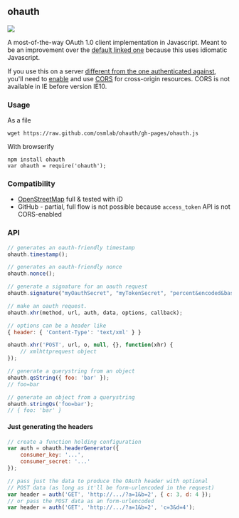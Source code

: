 ## ohauth

[![](http://ci.testling.com/osmlab/ohauth.png)](http://ci.testling.com/osmlab/ohauth)

A most-of-the-way OAuth 1.0 client implementation in Javascript. Meant to be
an improvement over the [default linked one](http://oauth.googlecode.com/svn/code/javascript/)
because this uses idiomatic Javascript.

If you use this on a server [different from the one authenticated against](http://en.wikipedia.org/wiki/Same_origin_policy),
you'll need to [enable](http://enable-cors.org/) and use [CORS](http://en.wikipedia.org/wiki/Cross-origin_resource_sharing)
for cross-origin resources. CORS is not available in IE before version IE10.

### Usage

As a file

    wget https://raw.github.com/osmlab/ohauth/gh-pages/ohauth.js

With browserify

    npm install ohauth
    var ohauth = require('ohauth');

### Compatibility

* [OpenStreetMap](http://www.openstreetmap.org/) full & tested with iD
* GitHub - partial, full flow is not possible because `access_token` API is not CORS-enabled

### API

```js
// generates an oauth-friendly timestamp
ohauth.timestamp();

// generates an oauth-friendly nonce
ohauth.nonce();

// generate a signature for an oauth request
ohauth.signature("myOauthSecret", "myTokenSecret", "percent&encoded&base&string");

// make an oauth request.
ohauth.xhr(method, url, auth, data, options, callback);

// options can be a header like
{ header: { 'Content-Type': 'text/xml' } }

ohauth.xhr('POST', url, o, null, {}, function(xhr) {
    // xmlhttprequest object
});

// generate a querystring from an object
ohauth.qsString({ foo: 'bar' });
// foo=bar

// generate an object from a querystring
ohauth.stringQs('foo=bar');
// { foo: 'bar' }
```

#### Just generating the headers

```js
// create a function holding configuration
var auth = ohauth.headerGenerator({
    consumer_key: '...',
    consumer_secret: '...'
});

// pass just the data to produce the OAuth header with optional
// POST data (as long as it'll be form-urlencoded in the request)
var header = auth('GET', 'http://.../?a=1&b=2', { c: 3, d: 4 });
// or pass the POST data as an form-urlencoded
var header = auth('GET', 'http://.../?a=1&b=2', 'c=3&d=4');
```
